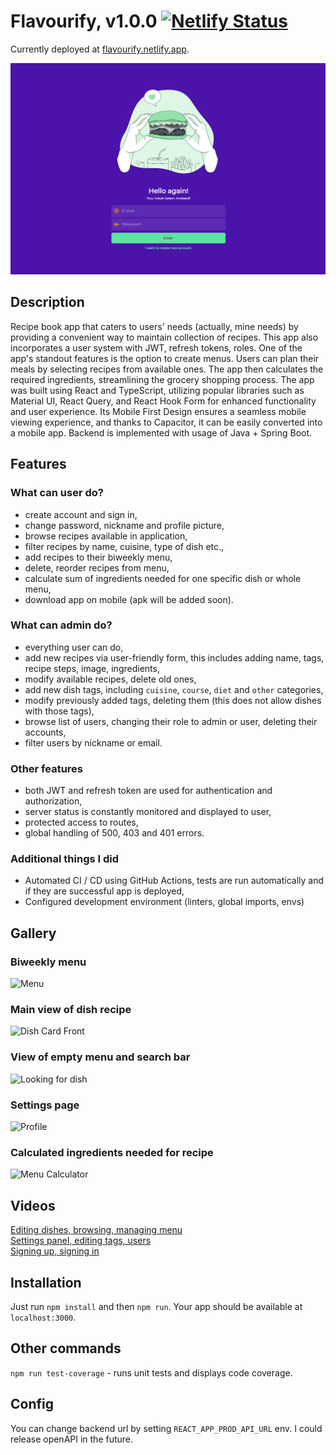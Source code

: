 
# Flavourify, v1.0.0 [![Netlify Status](https://api.netlify.com/api/v1/badges/c478081a-aa2a-4b14-a125-58d619c74cfa/deploy-status)](https://app.netlify.com/sites/flavourify/deploys)
Currently deployed at [flavourify.netlify.app](https://flavourify.netlify.app).

![sign-in.png](/.github/media/sign-in.png)

## Description
Recipe book app that caters to users' needs (actually, mine needs) by providing a convenient way to maintain collection of recipes. This app also incorporates a user system with JWT, refresh tokens, roles.
One of the app's standout features is the option to create menus. Users can plan their meals by selecting recipes from available ones. The app then calculates the required ingredients, streamlining the grocery shopping process.
The app was built using React and TypeScript, utilizing popular libraries such as Material UI, React Query, and React Hook Form for enhanced functionality and user experience. Its Mobile First Design ensures a seamless mobile viewing experience, and thanks to Capacitor, it can be easily converted into a mobile app.
Backend is implemented with usage of Java + Spring Boot.

## Features
### What can user do?
- create account and sign in,
- change password, nickname and profile picture,
- browse recipes available in application,
- filter recipes by name, cuisine, type of dish etc.,
- add recipes to their biweekly menu,
- delete, reorder recipes from menu,
- calculate sum of ingredients needed for one specific dish or whole menu,
- download app on mobile (apk will be added soon).

### What can admin do?
- everything user can do,
- add new recipes via user-friendly form, this includes adding name, tags, recipe steps, image, ingredients,
- modify available recipes, delete old ones,
- add new dish tags, including `cuisine`, `course`, `diet` and `other` categories,
- modify previously added tags, deleting them (this does not allow dishes with those tags),
- browse list of users, changing their role to admin or user, deleting their accounts,
- filter users by nickname or email.

### Other features
- both JWT and refresh token are used for authentication and authorization,
- server status is constantly monitored and displayed to user,
- protected access to routes,
- global handling of 500, 403 and 401 errors.

### Additional things I did
- Automated CI / CD using GitHub Actions, tests are run automatically and if they are successful app is deployed,
- Configured development environment (linters, global imports, envs)

## Gallery

### Biweekly menu 
![Menu](https://user-images.githubusercontent.com/98762890/236291765-0026e2b9-7b24-430c-9247-97307514db98.png)

### Main view of dish recipe 
![Dish Card Front](https://user-images.githubusercontent.com/98762890/236291771-03dcf1e4-9f0e-41a6-b9bd-04c7e8341112.png)

### View of empty menu and search bar 
![Looking for dish](https://user-images.githubusercontent.com/98762890/236291773-12bb9922-e23f-42c8-95ef-ea14dc49c9c7.png)

### Settings page 
![Profile](https://user-images.githubusercontent.com/98762890/236291775-d1ad8579-d386-4967-b42a-7d426f5dea43.png)

### Calculated ingredients needed for recipe 
![Menu Calculator](https://user-images.githubusercontent.com/98762890/236291777-ba2643b7-e4a5-42e4-b289-ce2178bd686c.png)


## Videos
[Editing dishes, browsing, managing menu](https://user-images.githubusercontent.com/98762890/236290278-e1565e3c-2223-461b-99df-efe14fbc7c28.webm) \
[Settings panel, editing tags, users](https://user-images.githubusercontent.com/98762890/236290300-62d4bbae-4580-4d46-9a60-5538e7dd78a3.webm) \
[Signing up, signing in](https://user-images.githubusercontent.com/98762890/236290307-a01dab8d-1c5a-43c2-bf27-d59af55ee078.webm) 

## Installation
Just run `npm install` and then `npm run`. Your app should be available at `localhost:3000`.

## Other commands
`npm run test-coverage` - runs unit tests and displays code coverage.

## Config
You can change backend url by setting `REACT_APP_PROD_API_URL` env. I could release openAPI in the future.